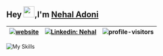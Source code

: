 <!--
**nihaladoni/nihaladoni** is a ✨ _special_ ✨ repository because its `README.md` (this file) appears on your GitHub profile.

Here are some ideas to get you started:

- 🔭 I’m currently working on ...
- 🌱 I’m currently learning ...
- 👯 I’m looking to collaborate on ...
- 🤔 I’m looking for help with ...
- 💬 Ask me about ...
- 📫 How to reach me: ...
- 😄 Pronouns: ...
- ⚡ Fun fact: ...
-->
## Hey <img src="https://user-images.githubusercontent.com/61204519/152750119-5cb745d3-c497-4014-959b-da2b12aa2078.gif" width="29px"/>,I'm [Nehal Adoni](https://www.linkedin.com/in/nehaladoni/)




[![website](https://img.shields.io/badge/Website-46a2f1.svg?&style=flat-square&logo=Google-Chrome&logoColor=white&link=https://nihaladoni.netlify.app/)](https://nihaladoni.netlify.app/)  | [![Linkedin: Nehal](https://img.shields.io/badge/-Nehal-blue?style=flat-square&logo=Linkedin&logoColor=white&link=https://www.linkedin.com/in/nehaladoni/)](https://www.linkedin.com/in/nehaladoni/)| ![profile-visitors](https://komarev.com/ghpvc/?username=nihaladoni)
------------- | ------------- | -------------




![My Skills](https://skillicons.dev/icons?i=js,ts,nextjs,react,redux,html,css,tailwind,firebase,linux,nodejs)


<!-- ### <img src="https://media.giphy.com/media/VgCDAzcKvsR6OM0uWg/giphy.gif" width="50"> A little more about me...   -->

<!-- 
```javascript
const nehal = {
    code: ["Javascript", "Python" ],
    askMeAbout: ["web dev", "tech"],
    technologies: {
        backEnd: {
            js: ["Node", "Express"],
        },
        frontEnd:{
            js: ["Next Js", "React", "Redux", "Gatsby"],
            css: ["Tailwind CSS", "Material UI", "Chakra UI", "Bootstrap"],
        },
        mobileApp: {
            hybrid: ["React Native (Expo)"],
        },
        devOps: ["Git", "Github", "Linux"],
        databases: ["mongodb", "MySql"],
        misc: ["Firebase", "Figma", "Heroku", "Netlify"],
        },
    architecture: ["single page applications"],
};
```
-->


<!-- ![Top Langs](https://github-readme-stats.vercel.app/api/top-langs/?username=nihaladoni&layout=compact&theme=radical) -->
